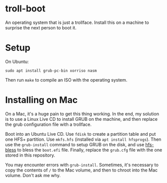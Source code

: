 # troll-boot

An operating system that is just a trollface. Install this on a machine to surprise the next person to boot it.

# Setup

On Ubuntu:

```
sudo apt install grub-pc-bin xorriso nasm
```

Then run `make` to compile an ISO with the operating system.

# Installing on Mac

On a Mac, it's a huge pain to get this thing working. In the end, my solution is to use a Linux Live CD to install GRUB on the machine, and then replace the grub configuration file with a trollface.

Boot into an Ubuntu Live CD. Use `fdisk` to create a partition table and put one HFS+ partition. Use `mkfs.hfs` (installed via `apt install hfsprogs`). Then use the `grub-install` command to setup GRUB on the disk, and use [hfs-bless](https://github.com/detly/mactel-boot) to bless the `boot.efi` file. Finally, replace the `grub.cfg` file with the one stored in this repository.

You may encounter errors with `grub-install`. Sometimes, it's necessary to copy the contents of `/` to the Mac volume, and then to chroot into the Mac volume. Don't ask me why.
